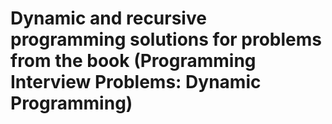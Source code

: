 # Dynamic and recursive programming solutions for problems from the book (Programming Interview Problems: Dynamic Programming)
